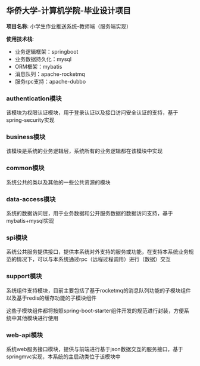 

## 华侨大学-计算机学院-毕业设计项目
**项目名称**: 小学生作业推送系统-教师端（服务端实现）

**使用技术栈**:
- 业务逻辑框架：springboot
- 业务数据持久化：mysql
- ORM框架：mybatis  
- 消息队列：apache-rocketmq
- 服务rpc支持：apache-dubbo

### authentication模块
该模块为权限认证模块，用于登录认证以及接口访问安全认证的支持，基于spring-security实现

### business模块
该模块是系统的业务逻辑层，系统所有的业务逻辑都在该模块中实现

### common模块
系统公共的类以及其他的一些公共资源的模块

### data-access模块
系统的数据访问层，用于业务数据和公开服务数据的数据访问支持，基于mybatis+mysql实现

### spi模块
系统公共服务提供接口，提供本系统对外支持的服务或功能，在支持本系统业务规范的情况下，可以与本系统通过rpc（远程过程调用）进行（数据）交互

### support模块
系统组件支持模块，目前主要包括了基于rocketmq的消息队列功能的子模块组件以及基于redis的缓存功能的子模块组件

这些子模块组件都将按照spring-boot-starter组件开发的规范进行封装，方便系统中其他模块进行使用

### web-api模块
系统web服务接口模块，提供与前端进行基于json数据交互的服务接口，基于springmvc实现，本系统的主启动类位于该模块中